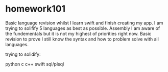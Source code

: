 # homework101

Basic language revision whilst I learn swift and finish creating my app. I am trying to solifify 5 languages as best as possible. Assembly I am aware of the fundementals but it is not my highest of priorities right now. Basic revision to prove I still know the syntax and how to problem solve with all languages.


trying to solidify:


python
c
c++
swift
sql/plsql
